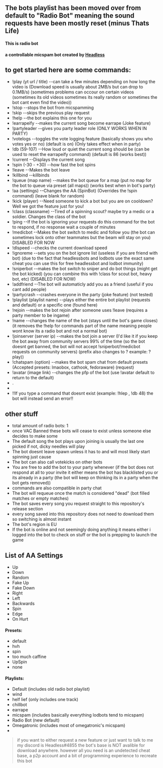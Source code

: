 ## The bots playlist has been moved over from default to "Radio Bot" meaning the sound requests have been mostly reset (minus Thats Life)

#### This is radio bot
#### a controllable micspam bot created by [Headless](https://steamcommunity.com/id/HeadlessHorselessHorseman/)

## to get started here are some commands:
- !play (yt url / title)  --can take a few minutes depending on how long the video is (Download speed is usually about 2MB/s but can drop to 0.1MB/s) (sometimes problems can occour on certain videos (sometimes its old videos sometimes its really random or sometimes the bot cant even find the video))
- !stop                         --stops the bot from micspamming
- !skip                         --skips the previous play request
- !help                         --the bot explains this one for you
- !earrapeify                   --makes the current song become earrape (Joke feature)
- !partyleader                  --gives you party leader role (ONLY WORKS WHEN IN PARTY)
- !votelogs                     --toggles the vote logging feature (basically shows you who votes yes or no) (default is on) (Only takes effect when in party)
- !db (59-107)                  --How loud or quiet the current song should be (can be used to reset the earrapeify command) (default is 86 (works best))
- !current                      --Displays the current song
- !spin (-30 - +30)             --how fast the bot spins
- !leave                        --Makes the bot leave
- !killbind                     --killbinds
- !queue (map name)             --makes the bot queue for a map (put no map for the bot to queue via preset (all maps)) (works best when in bot's party)
- !aa (settings)                --Changes the AA (SpinBot) (Overrides the !spin command) (leave blank for random)
- !kick (player)                --Need someone to kick a bot but you are on cooldown? Well we got the feature just for you!
- !class (classname)            --Tired of a spinning scout? maybe try a medic or a soldier. Changes the class of the bot
- !ping                         --If the bot is ignoring your requests do this command for the bot to respond, if no response wait a couple of minutes
- !medicbot                     --Makes the bot switch to medic and follow you (the bot can sometimes lock onto other teammates but the beam will stay on you) DISABLED FOR NOW
- !dlspeed                      --checks the current download speed
- !ignoreme                     --sets you on the bot ignore list (useless if you are friend with bot) (due to the fact that headlessbots and lodbots use the exact same cheat you can use this for free headlessbot and lodbot immunity)
- !sniperbot                    --makes the bot switch to sniper and do bot things (might get the bot kicked) (you can combine this with !class for scout bot, heavy bot, etc) (DISABLED FOR NOW)
- !addfriend                    --The bot will automaticly add you as a friend (useful if you cant add people)
- !partycrash                   --crashes everyone in the party (joke feature) (not tested)
- !playlist (playlist name)     --plays either the entire bot playlist (requests and default) or a specific one (found here)
- !rejoin                       --makes the bot rejoin after someone uses !leave (requires a party member to be ingame)
- !name                         --changes the name of the bot (stays until the bot's game closes) (it removes the !help for commands part of the name meaning people wont know its a radio bot and not a normal bot)
- !joinserver (server ip)       --makes the bot join a server (I'd like it if you keep the bot away from community servers 99% of the time (so the bot doesnt get banned, the bot will not accept !sniperbot/!medicbot requests on community servers) (prefix also changes to ? example: ?play))
- !chatspam (option)            --makes the bot spam chat from default presets (Accepted presets: lmaobox, cathook, fedoraware) (request)
- !avatar (image link)          --changes the pfp of the bot (use !avatar default to return to the default)
- .
-
- !!If you type a command that doesnt exist (example: !hlep , !db 48) the bot will instead send an error!!

## other stuff
- total amount of radio bots: 1
- once VAC Banned these bots will cease to exist unless someone else decides to make some
- The default song the bot plays upon joining is usually the last one picked if not, dicky needles will play
- The bot doesnt leave spawn unless it has to and will most likely start spinning just cause
- The bot can also call votekicks on other bots
- You are free to add the bot to your party whenever (if the bot does not respond at all to your invite it either means the bot has blacklisted you or its already in a party (the bot will keep on thinking its in a party when the bot gets removed))
- commands are also compatible in party chat
- The bot will requeue once the match is considered "dead" (bot filled matches or empty matches)
- The bot saves every song you request straight to this repository's release section
- every song saved into this repository does not need to download them so switching is almost instant
- The bot's region is EU
- If the bot is online and not seemingly doing anything it means either i logged into the bot to check on stuff or the bot is prepping to launch the game

## List of AA Settings
- Up
- Down
- Random
- Fake Up
- Fake Down
- Right
- Left
- Backwards
- Spin
- Edge
- On Hurt

#### Presets:
- default
- hvh
- spin
- too much caffine
- UpSpin
- none
#### Playlists:
- Default (includes old radio bot playlist)
- wind
- helf lief (only includes one track)
- chillbot
- earrape
- micspam (includes basically everything lodbots tend to micspam)
- Radio Bot (new default)
- Omegatronic (includes most of omegatronic's micspam)
- 
> if you want to either request a new feature or just want to talk to me my discord is Headless#4855
> the bot's base is NOT avalible for download anywhere.
> however all you need is an undetected cheat base, a p2p account and a bit of programming experience to recreate this bot
